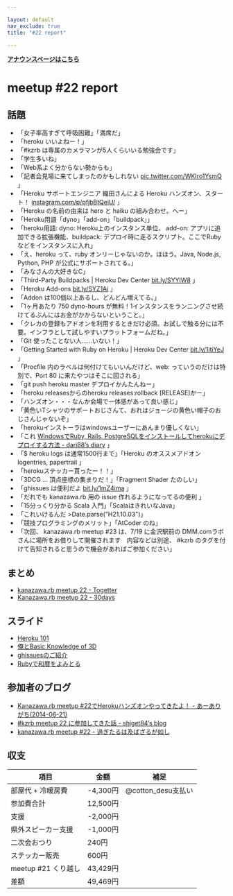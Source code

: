 ```yaml
---

layout: default
nav_exclude: true
title: "#22 report"

---
```


<p> <a href="./"><strong>アナウンスページはこちら</strong></a></p>

meetup #22 report
==================

話題
----

-   「女子率高すぎて呼吸困難」「満席だ」
-   「heroku いいよねー！」
-   「#kzrb は専属のカメラマンが5人くらいいる勉強会です」
-   「学生多いね」
-   「Web系よく分からない勢からも」
-   「記者会見場に来てしまったのかもしれない [pic.twitter.com/WKIro1YsmQ](http://t.co/WKIro1YsmQ) 」
-   「Heroku サポートエンジニア 織田さんによる Heroku ハンズオン、スタート！ [instagram.com/p/pfjbBtQeiU/](http://instagram.com/p/pfjbBtQeiU/) 」
-   「Heroku の名前の由来は hero と haiku の組み合わせ。へー」
-   「Heroku用語「dyno」「add-on」「buildpack」」
-   「heroku用語: dyno: Heroku上のインスタンス単位、 add-on: アプリに追加できる拡張機能、buildpack: デプロイ時に走るスクリプト。ここでRubyなどをインスタンスに入れ」
-   「え、heroku って、ruby オンリーじゃないのか。ほほう。Java, Node.js, Python, PHP が公式にサポートされてる。」
-   「みなさんの大好きなC」
-   「Third-Party Buildpacks | Heroku Dev Center [bit.ly/SYYIW8](https://devcenter.heroku.com/articles/third-party-buildpacks) 」
-   「Heroku Add-ons [bit.ly/SYZ1Ai](https://addons.heroku.com/) 」
-   「Addon は100個以上あるし、どんどん増えてる。」
-   「1ヶ月あたり 750 dyno-hours が無料！1インスタンスをランニングさせ続けてるぶんにはお金がかからないということ。」
-   「クレカの登録もアドオンを利用するときだけ必須。お試しで触る分には不要。インフラとして試しやすいプラットフォームだね。」
-   「Git 使ったことない人……いない！」
-   「Getting Started with Ruby on Heroku | Heroku Dev Center [bit.ly/1itiYeJ](https://devcenter.heroku.com/articles/getting-started-with-ruby) 」
-   「Procfile 内のラベルは何付けてもいいんだけど、web: っていうのだけは特別で、Port 80 に来たやつはそこに回される」
-   「git push heroku master デプロイかんたんねー」
-   「heroku releasesからのheroku releases:rollback [RELEASE]かー」
-   「ハンズオン・・・なんか会場で一体感があって良い感じ」
-   「黄色いTシャツのサポートおじさんて、おれはジョージの黄色い帽子のおじさんじゃないぞ」
-   「herokuインストーラはwindowsユーザーにあんまり優しくない」
-   「これ [WindowsでRuby, Rails, PostgreSQLをインストールしてherokuにデプロイする方法 - dari88’s diary](http://t.co/rJUfNDK77k) 」
-   「\$ heroku logs は通常1500行まで」「Heroku のオススメアドオン logentries, papertrail 」
-   「herokuステッカー貰ったー！！」
-   「3DCG … 頂点座標の集まりだ！」「Fragment Shader たのしい」
-   「ghissues は便利だよ [bit.ly/1mZ4ima](https://github.com/izawa/ghissues) 」
-   「だれでも kanazawa.rb 用の issue 作れるようになってるの便利 」
-   「15分っくり分かる Scala 入門」「ScalaはきれいなJava」
-   「これいけるんだ &gt;Date.parse("H21.10.03")」
-   「競技プログラミングのメリット」「AtCoder のね」
-   「次回、 kanazawa.rb meetup #23 は、7/19 に金沢駅前の DMM.comラボさんに場所をお借りして開催されます　内容などは別途、 #kzrb のタグを付けて告知されると思うので機会があればご参加ください」

まとめ
------

-   [kanazawa.rb meetup 22 - Togetter](http://togetter.com/li/683187)
-   [Kanazawa.rb meetup 22 - 30days](http://30d.jp/kzrb/12)

スライド
--------

-   [Heroku 101](https://t.co/UeXpkxSItW)
-   [俺とBasic Knowledge of 3D](http://t.co/IXanhrdvKR)
-   [ghissuesのご紹介](http://t.co/ozQyRX6Acs)
-   [Rubyで和暦をよみとる](http://t.co/pm4uzFugzv)

参加者のブログ
--------------

-   [Kanazawa.rb meetup #22でHerokuハンズオンやってきたよ！ - あーありがち(2014-06-21)](http://t.co/gWKHNMUyvV)
-   [#kzrb meetup 22 に参加してきた話 - shiget84’s blog](http://t.co/S95BFOinUI)
-   [kanazawa.rb meetup #22 - 過ぎたるは及ばざるが如し](http://cotton-desu.hatenablog.com/entry/2014/06/27/000824)

収支
----

 | 項目                   | 金額       | 補足                  |
 | ---------------------- | ---------- | --------------------- |
 | 部屋代 + 冷暖房費      | -4,300円   | @cotton\_desu支払い   |
 | 参加費合計             | 12,500円   |                       |
 | 支援                   | -2,000円   |                       |
 | 県外スピーカー支援     | -1,000円   |                       |
 | 二次会おつり           | 240円      |                       |
 | ステッカー販売         | 600円      |                       |
 | meetup #21 くり越し    | 43,429円   |                       |
 | 差額                   | 49,469円   |                       |


